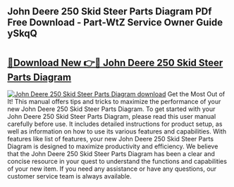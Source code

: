 ## John Deere 250 Skid Steer Parts Diagram PDf Free Download - Part-WtZ Service Owner Guide ySkqQ

# <h2><a href="http://dfjgust.blite.top/?on=John+Deere+250+Skid+Steer+Parts+Diagram">🔗Download New 👉🔴 John Deere 250 Skid Steer Parts Diagram</a></h2>

[![John Deere 250 Skid Steer Parts Diagram download](https://i.imgur.com/lujVjoI.png)](http://dfjgust.blite.top/?on=John+Deere+250+Skid+Steer+Parts+Diagram)
Get the Most Out of It! This manual offers tips and tricks to maximize the performance of your new John Deere 250 Skid Steer Parts Diagram. To get started with your John Deere 250 Skid Steer Parts Diagram, please read this user manual carefully before use. It includes detailed instructions for product setup, as well as information on how to use its various features and capabilities. With features like list of features, your new John Deere 250 Skid Steer Parts Diagram is designed to maximize productivity and efficiency. We believe that the John Deere 250 Skid Steer Parts Diagram has been a clear and concise resource in your quest to understand the functions and capabilities of your new item. If you need any assistance or have any questions, our customer service team is always available.

